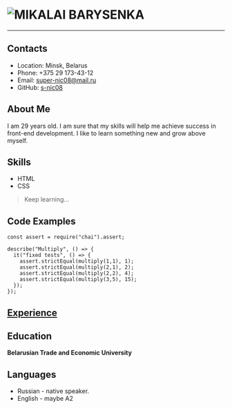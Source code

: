 # ![MIKALAI BARYSENKA](https://avatars.githubusercontent.com/u/94560742?v=4 "AVA")
*****************************************************************************************************

## Contacts

+ Location: Minsk, Belarus
+ Phone: +375 29 173-43-12
+ Email: super-nic08@mail.ru
+ GitHub: [s-nic08](https://github.com/s-nic08)

## About Me

I am 29 years old. I am sure that my skills will help me achieve success in front-end development.
I like to learn something new and grow above myself.

## Skills

+ HTML
+ CSS
> Keep learning…

## Code Examples

```
const assert = require("chai").assert;

describe("Multiply", () => {
  it("fixed tests", () => {
    assert.strictEqual(multiply(1,1), 1);
    assert.strictEqual(multiply(2,1), 2);
    assert.strictEqual(multiply(2,2), 4);
    assert.strictEqual(multiply(3,5), 15);   
  });
});
```
## [Experience](https://s-nic08.github.io/rsschool-cv/)

## Education
**Belarusian Trade and Economic University**

## Languages
+ Russian - native speaker.
+ English - maybe A2 
